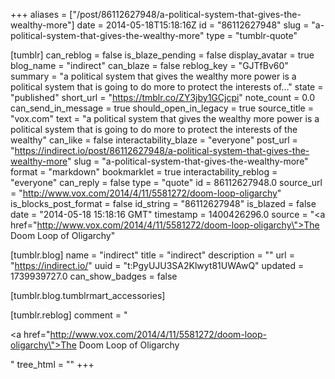 +++
aliases = ["/post/86112627948/a-political-system-that-gives-the-wealthy-more"]
date = 2014-05-18T15:18:16Z
id = "86112627948"
slug = "a-political-system-that-gives-the-wealthy-more"
type = "tumblr-quote"

[tumblr]
can_reblog = false
is_blaze_pending = false
display_avatar = true
blog_name = "indirect"
can_blaze = false
reblog_key = "GJTfBv60"
summary = "a political system that gives the wealthy more power is a political system that is going to do more to protect the interests of..."
state = "published"
short_url = "https://tmblr.co/ZY3jby1GCjcpi"
note_count = 0.0
can_send_in_message = true
should_open_in_legacy = true
source_title = "vox.com"
text = "a political system that gives the wealthy more power is a political system that is going to do more to protect the interests of the wealthy"
can_like = false
interactability_blaze = "everyone"
post_url = "https://indirect.io/post/86112627948/a-political-system-that-gives-the-wealthy-more"
slug = "a-political-system-that-gives-the-wealthy-more"
format = "markdown"
bookmarklet = true
interactability_reblog = "everyone"
can_reply = false
type = "quote"
id = 86112627948.0
source_url = "http://www.vox.com/2014/4/11/5581272/doom-loop-oligarchy"
is_blocks_post_format = false
id_string = "86112627948"
is_blazed = false
date = "2014-05-18 15:18:16 GMT"
timestamp = 1400426296.0
source = "<a href=\"http://www.vox.com/2014/4/11/5581272/doom-loop-oligarchy\">The Doom Loop of Oligarchy</a>"

[tumblr.blog]
name = "indirect"
title = "indirect"
description = ""
url = "https://indirect.io/"
uuid = "t:PgyUJU3SA2Klwyt81UWAwQ"
updated = 1739939727.0
can_show_badges = false

[tumblr.blog.tumblrmart_accessories]

[tumblr.reblog]
comment = "<p><a href=\"http://www.vox.com/2014/4/11/5581272/doom-loop-oligarchy\">The Doom Loop of Oligarchy</a></p>"
tree_html = ""
+++
